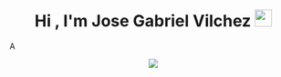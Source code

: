 <h1 align="center"><b>Hi , I'm Jose Gabriel Vilchez </b><img src="https://media.giphy.com/media/hvRJCLFzcasrR4ia7z/giphy.gif" width="30"></h1>
<!--  -->A
<p align="center">
  <a href="https://github.com/DenverCoder1/readme-typing-svg"><img src="https://readme-typing-svg.herokuapp.com?font=Time+New+Roman&color=red&size=20&center=true&vCenter=true&width=600&height=100&lines=full+stack+developer,;Computer+Science+Engineering+Student,;Proactive+Learner/Researcher,;A+web+development+Enthusiast..<3"></a>
</p>
